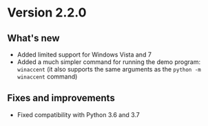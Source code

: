 # Version 2.2.0

## What's new

- Added limited support for Windows Vista and 7
- Added a much simpler command for running the demo program: `winaccent` (it also supports the same arguments as the `python -m winaccent` command)

## Fixes and improvements

- Fixed compatibility with Python 3.6 and 3.7